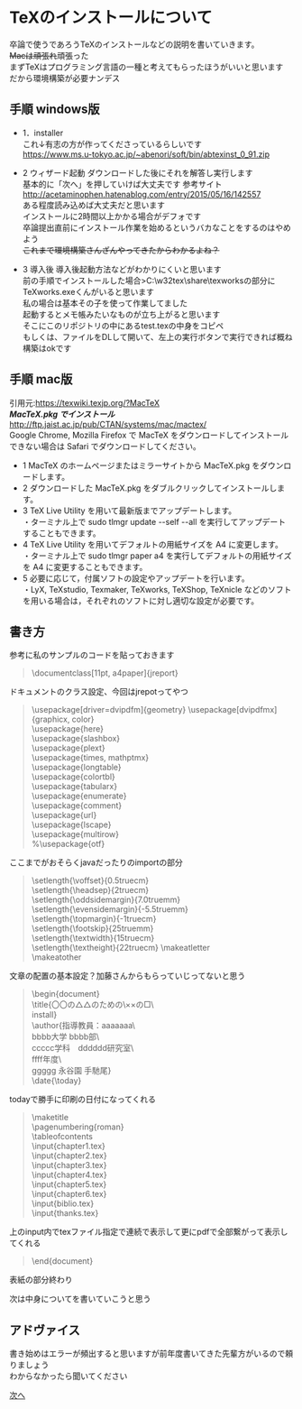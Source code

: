 # TeXのインストールについて
卒論で使うであろうTeXのインストールなどの説明を書いていきます。  
~~Macは頑張れ~~頑張った  
まずTeXはプログラミング言語の一種と考えてもらったほうがいいと思います  
だから環境構築が必要ナンデス  
## 手順 windows版
- 1．installer  
これ↓有志の方が作ってくださっているらしいです  
https://www.ms.u-tokyo.ac.jp/~abenori/soft/bin/abtexinst_0_91.zip  

- 2 ウィザード起動
ダウンロードした後にそれを解答し実行します  
基本的に「次へ」を押していけば大丈夫です
参考サイト  
http://acetaminophen.hatenablog.com/entry/2015/05/16/142557  
ある程度読み込めば大丈夫だと思います  
インストールに2時間以上かかる場合がデフォです  
卒論提出直前にインストール作業を始めるというバカなことをするのはやめよう  
~~これまで環境構築さんざんやってきたからわかるよね？~~

- 3 導入後
導入後起動方法などがわかりにくいと思います  
前の手順でインストールした場合>C:\w32tex\share\texworksの部分にTeXworks.exeくんがいると思います  
私の場合は基本その子を使って作業してました  
起動するとメモ帳みたいなものが立ち上がると思います  
そこにこのリポジトリの中にあるtest.texの中身をコピペ  
もしくは、ファイルをDLして開いて、左上の実行ボタンで実行できれば概ね構築はokです  

## 手順 mac版
引用元:https://texwiki.texjp.org/?MacTeX  
***MacTeX.pkg でインストール***  
http://ftp.jaist.ac.jp/pub/CTAN/systems/mac/mactex/  
Google Chrome, Mozilla Firefox で MacTeX をダウンロードしてインストールできない場合は Safari でダウンロードしてください。
 
- 1 MacTeX のホームページまたはミラーサイトから MacTeX.pkg をダウンロードします。  
- 2 ダウンロードした MacTeX.pkg をダブルクリックしてインストールします。  
- 3 TeX Live Utility を用いて最新版までアップデートします。  
・ターミナル上で sudo tlmgr update --self --all を実行してアップデートすることもできます。  
- 4 TeX Live Utility を用いてデフォルトの用紙サイズを A4 に変更します。  
・ターミナル上で sudo tlmgr paper a4 を実行してデフォルトの用紙サイズを A4 に変更することもできます。  
- 5 必要に応じて，付属ソフトの設定やアップデートを行います。  
・LyX, TeXstudio, Texmaker, TeXworks, TeXShop, TeXnicle などのソフトを用いる場合は，それぞれのソフトに対し適切な設定が必要です。  

## 書き方
参考に私のサンプルのコードを貼っておきます  

>\documentclass[11pt, a4paper]{jreport}  

ドキュメントのクラス設定、今回はjrepotってやつ  

>\usepackage[driver=dvipdfm]{geometry} 
>\usepackage[dvipdfmx]{graphicx, color}  
>\usepackage{here}  
>\usepackage{slashbox}  
>\usepackage{plext}  
>\usepackage{times, mathptmx}  
>\usepackage{longtable}  
>\usepackage{colortbl}  
>\usepackage{tabularx}  
>\usepackage{enumerate}  
>\usepackage{comment}  
>\usepackage{url}  
>\usepackage{lscape}  
>\usepackage{multirow}  
>%\usepackage{otf}  

ここまでがおそらくjavaだったりのimportの部分  

>\setlength{\voffset}{0.5truecm}  
>\setlength{\headsep}{2truecm}  
>\setlength{\oddsidemargin}{7.0truemm}  
>\setlength{\evensidemargin}{-5.5truemm}  
>\setlength{\topmargin}{-1truecm}  
>\setlength{\footskip}{25truemm}  
>\setlength{\textwidth}{15truecm}  
>\setlength{\textheight}{22truecm}
>\makeatletter  
>\makeatother  

文章の配置の基本設定？加藤さんからもらっていじってないと思う  

>\begin{document}  
>\title{〇〇の△△のための\\××の□\\  
>install}  
>\author{指導教員：aaaaaaa\\  
>bbbb大学 bbbb部\\  
>ccccc学科　dddddd研究室\\  
>ffff年度\\  
>ggggg 永谷園 手馳尾}  
>\date{\today}  

todayで勝手に印刷の日付になってくれる  

>\maketitle  
>\pagenumbering{roman}  
>\tableofcontents  
>\input{chapter1.tex}  
>\input{chapter2.tex}  
>\input{chapter3.tex}  
>\input{chapter4.tex}  
>\input{chapter5.tex}  
>\input{chapter6.tex}  
>\input{biblio.tex}  
>\input{thanks.tex}  

上のinput内でtexファイル指定で連続で表示して更にpdfで全部繋がって表示してくれる  

>\end{document}  

表紙の部分終わり  

次は中身についてを書いていこうと思う

## アドヴァイス
書き始めはエラーが頻出すると思いますが前年度書いてきた先輩方がいるので頼りましょう  
わからなかったら聞いてください  

[次へ](https://github.com/HasegawaTetsuo/TeXinstall/blob/master/2.基本編.md)
